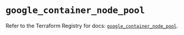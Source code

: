 # `google_container_node_pool`

Refer to the Terraform Registry for docs: [`google_container_node_pool`](https://registry.terraform.io/providers/hashicorp/google/6.4.0/docs/resources/container_node_pool).
